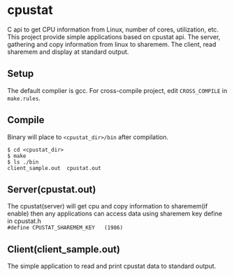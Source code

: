 
# cpustat 
C api to get CPU information from Linux, number of cores, utilization, etc. 
This project provide simple applications based on cpustat api.
The server, gathering and copy information from linux to sharemem.
The client, read sharemem and display at standard output.   

## Setup
The default complier is gcc. For cross-compile project, edit `CROSS_COMPILE` in `make.rules`.  

## Compile
Binary will place to `<cpustat_dir>/bin` after compilation.   
```
$ cd <cpustat_dir>
$ make
$ ls ./bin
client_sample.out  cpustat.out
```

## Server(cpustat.out)
The cpustat(server) will get cpu and copy information to sharemem(if enable) then any applications can access data using sharemem key define in cpustat.h   
`#define CPUSTAT_SHAREMEM_KEY   (1986)`

## Client(client_sample.out)
The simple application to read and print cpustat data to standard output.
